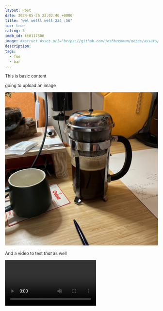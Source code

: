 ```yaml
---
layout: Post
date: 2024-05-26 22:02:40 +0000
title: "wel welll well 234 :56"
toc: true
rating: 3
imdb_id: tt0117500
image: #<struct Asset url="https://github.com/joshbeckman/notes/assets/2358584/86a9ce3e-5823-4c83-8549-3b8659d35628", category="images", path="assets/images/86a9ce3e-5823-4c83-8549-3b8659d35628.jpeg">
description: 
tags: 
  - foo
  - bar
---
```


This is basic content

going to upload an image

![IMG_2946](/assets/images/86a9ce3e-5823-4c83-8549-3b8659d35628.jpeg)


And a video to test _that_ as well


<video controls src="/assets/videos/8a455117-7465-4c80-a4b3-90cfa521efdf
.8a455117-7465-4c80-a4b3-90cfa521efdfhttps://github.com/joshbeckman/notes/assets/2358584/8a455117-7465-4c80-a4b3-90cfa521efdf
15' (No such file or directory)"></video>


